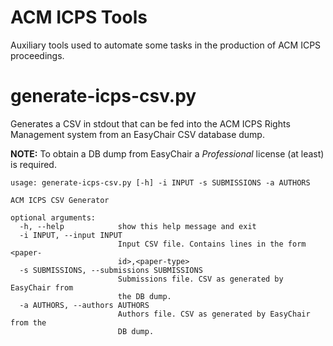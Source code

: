 ACM ICPS Tools
==============

Auxiliary tools used to automate some tasks in the production of ACM ICPS proceedings.


# generate-icps-csv.py

Generates a CSV in stdout that can be fed into the ACM ICPS Rights Management system from an EasyChair CSV database dump. 

**NOTE:** To obtain a DB dump from EasyChair a *Professional* license (at least) is required.

```
usage: generate-icps-csv.py [-h] -i INPUT -s SUBMISSIONS -a AUTHORS

ACM ICPS CSV Generator

optional arguments:
  -h, --help            show this help message and exit
  -i INPUT, --input INPUT
                        Input CSV file. Contains lines in the form <paper-
                        id>,<paper-type>
  -s SUBMISSIONS, --submissions SUBMISSIONS
                        Submissions file. CSV as generated by EasyChair from
                        the DB dump.
  -a AUTHORS, --authors AUTHORS
                        Authors file. CSV as generated by EasyChair from the
                        DB dump.
```
